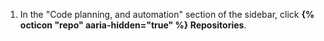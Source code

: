 1. In the "Code planning, and automation" section of the sidebar, click **{% octicon "repo" aaria-hidden="true" %} Repositories**.
